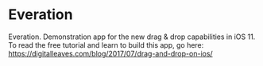 # Everation
Everation. Demonstration app for the new drag &amp; drop capabilities in iOS 11. To read the free tutorial and learn to build this app, go here: https://digitalleaves.com/blog/2017/07/drag-and-drop-on-ios/
